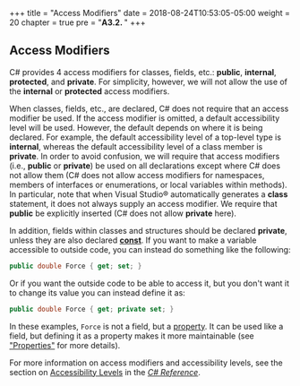 +++
title = "Access Modifiers"
date = 2018-08-24T10:53:05-05:00
weight = 20
chapter = true
pre = "<b>A3.2. </b>"
+++

## Access Modifiers

C# provides 4 access modifiers for classes, fields, etc.: **public**, **internal**, **protected**, and **private**. For simplicity, however, we will not allow the use of the **internal** or **protected** access modifiers.

When classes, fields, etc., are declared, C# does not require that an access modifier be used. If the access modifier is omitted, a default accessibility level will be used. However, the default depends on where it is being declared. For example, the default accessibility level of a top-level type is **internal**, whereas the default accessibility level of a class member is **private**. In order to avoid confusion, we will require that access modifiers (i.e., **public** or **private**) be used on all declarations except where C# does not allow them (C# does not allow access modifiers for namespaces, members of interfaces or enumerations, or local variables within methods). In particular, note that when Visual Studio® automatically generates a **class** statement, it does not always supply an access modifier. We require that **public** be explicitly inserted (C# does not allow **private** here).

In addition, fields within classes and structures should be declared **private**, unless they are also declared [**const**](/appendix/syntax/const). If you want to make a variable accessible to outside code, you can instead do something like the following:
```C#
public double Force { get; set; }
```
Or if you want the outside code to be able to access it, but you don't
want it to change its value you can instead define it as:
```C#
public double Force { get; private set; }
```
In these examples, `Force` is not a field, but a
[property](/appendix/syntax/properties). It can be used like a
field, but defining it as a property makes it more maintainable (see
["Properties"](/appendix/syntax/properties) for more details).

For more information on access modifiers and accessibility levels, see the section on [Accessibility Levels](http://msdn.microsoft.com/en-us/library/ba0a1yw2.aspx) in the [*C# Reference*](http://msdn.microsoft.com/en-us/library/618ayhy6.aspx).
